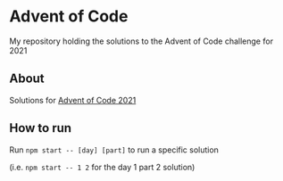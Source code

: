 
# Advent of Code

My repository holding the solutions to the Advent of Code challenge for 2021

## About

Solutions for [Advent of Code 2021](https://adventofcode.com/2021)

## How to run

Run ```npm start -- [day] [part]``` to run a specific solution

(i.e. ```npm start -- 1 2``` for the day 1 part 2 solution)
